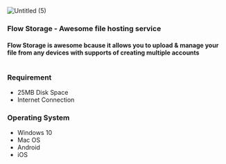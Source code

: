 ![Untitled (5)](https://user-images.githubusercontent.com/64541739/195348607-b82fde5a-2f88-4b02-9732-a29e0e533878.png)
### Flow Storage - Awesome file hosting service
#### Flow Storage is awesome bcause it allows you to upload & manage your file from any devices with supports of creating multiple accounts
#

### Requirement
- 25MB Disk Space
- Internet Connection 

### Operating System
- Windows 10 
- Mac OS
- Android 
- iOS
